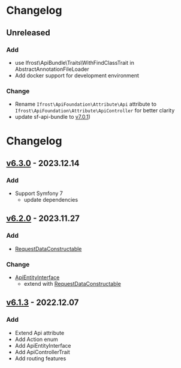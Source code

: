 # Changelog
## Unreleased
### Add
- use Ifrost\ApiBundle\Traits\WithFindClassTrait in AbstractAnnotationFileLoader
- Add docker support for development environment

### Change
- Rename `Ifrost\ApiFoundation\Attribute\Api` attribute to `Ifrost\ApiFoundation\Attribute\ApiController` for better clarity
- update sf-api-bundle to [v7.0.1](https://github.com/grzegorz-jamroz/sf-api-bundle/releases/tag/v7.0.1))

# Changelog
## [v6.3.0] - 2023.12.14
### Add
- Support Symfony 7
  - update dependencies

## [v6.2.0] - 2023.11.27
### Add
- [RequestDataConstructable](src/Entity/RequestDataConstructable.php)

### Change
- [ApiEntityInterface](src/Entity/ApiEntityInterface.php)
  - extend with [RequestDataConstructable](src/Entity/RequestDataConstructable.php)

## [v6.1.3] - 2022.12.07
### Add
- Extend Api attribute
- Add Action enum
- Add ApiEntityInterface
- Add ApiControllerTrait
- Add routing features

[v6.3.0]: https://github.com/grzegorz-jamroz/sf-api-foundation/releases/tag/6.3.0]
[v6.2.0]: https://github.com/grzegorz-jamroz/sf-api-foundation/releases/tag/6.2.0]
[v6.1.3]: https://github.com/grzegorz-jamroz/sf-api-foundation/releases/tag/6.1.3]
